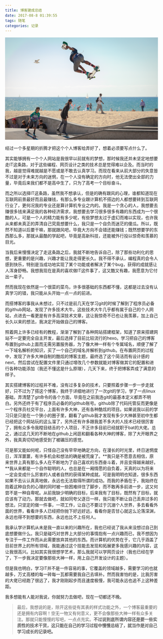 ```yaml
---
title: 博客建成总结
date: 2017-08-8 01:39:55
tags: 随笔
categories: 记录
---
```

![](/img/chris-brignola-7766.jpg)

经过一个多星期的折腾才把这个个人博客给弄好了，想着必须要写点什么了。<!-- more -->


其实能够拥有一个个人网站是我很早以前就有的梦想，那时候我还并未坚定地想要走IT这条路，对于这些编程、网页设计之类的技术总是觉得难以企及。而当时的我，越是觉得难就越是不愿或是不敢去认真学习。而现在看来从前大部分的失意皆不过是对于未来方向的迷惘，在一个人没有确定的方向时，他无法使出全部的力量，毕竟后来我们都不是高中生了，只为了高考一个目标奋斗。

而之所以选择IT这条路，虽然我不想承认，但是的确有跟风的心理，谁都知道现在互联网前景最好而且最赚钱，有那么多专业跟计算机不搭边的人都想要转到互联网行业了，更何况我的专业还是算计算机专业之内的。我是一个贪心的人，我想要去赚很多钱来满足我的各种经济需求，我想要去学习很多很多有趣的东西成为一个很酷的人，可是一个人的精力能有多少呢，有些梦想太过于虚幻而难以实现，也许我从来都未真正的弄清自己究竟想要什么，我只是一个自负而迷茫的傻瓜。所以，既然不知道以后要干嘛，那就跟风吧，毕竟大方向不会错还能赚钱；既然想要学的东西那么多，那就从最酷的学起吧，毕竟是高新科技，还能被外行投以惊奇和羡慕的目光。

当我后来慢慢决定了走这条路之后，我就不断地告诉自己，除了那些功利化的思想，更重要的是兴趣，兴趣才能让我走得更长久。我不得不承认，编程真的会令人感到快乐，特别是当成功地实现了某个功能或者解决了某个bug，获得的成就感让人浑身舒畅。我想我现在是真的喜欢做IT这件事了，这又酷又有趣，我愿意为它付出一辈子。

然而我现在依然是一个很菜的菜鸟，许多很基础的东西都不懂，这都是过去没有认真学习的错，我只能从头开始一点一点的前进。

而搭博客的事我从未想过，只不过是前几天在学习git的时候了解到了程序员必备的github网站，发现了许多技术大牛。这些技术大牛几乎都有属于自己的个人网站，点进去一看更是有许多高深技术文章，这让我惊奇不已也让我羡慕，加上自己长久以来的想法，我决定开始做自己的博客。

照着网上许多已经有的教程，渐渐了解到了各种网站搭建框架，知道了原来搭建网站不一定要完全自主开发，最后选择了目前比较流行的hexo。学习把自己的博客布置到github上面而无需另置服务器，为了像大神一样有个专属域名，顺便了解了一下域名解析的知识，买了一个自己的域名并解析到github。在布置网页的过程中，发现了许多大神自制的酷炫的博客主题，最终选了这个简洁而有设计感的next，然后尝试在配置文件里只通过增改几个参数就能对博客做其它的配置和进行各种功能添加（我还不懂这是什么原理），几天下来，终于把博客弄成了满意的样子。

其实搭建博客的过程并不难，没有过多复杂的技术，只要照着步骤一步一步走就好，只不过为了搭这个博客，我终于详细地进行了一次git的学习，学了一点linux基础，弄清楚了git命令的各个方面，毕竟在之前我连git的最基本定义都弄不明白。另外还终于有了程序员必备的的github账号。github除了代码托管反而更像是一个程序员社交平台，上面有许多大神，还有各种酷炫的项目。如果说我以前的学习只是只是在一个狭小的圈子里，翻看了github我才发现有多少大神甚至初中生都已经把这个网站玩的这么溜了，另外还有许多跟我差不多大的人技术已经很厉害了，拥有众多令我瞠目结舌的个人项目，不乏许多目前已经就职于bat的大佬。总之，通过这几天的不断地在github上闲逛和翻看各种大神的博客，除了大开眼界之外，我真真切切地感受到了被碾压的感觉。

可是那又能如何呢，只怪自己没有早早地确定方向，在漫长的时光里，终日迷惘度日，浑浑噩噩，有许多机会和想法的确是被荒废了。**我只是不愿意去相信，原来世界上真有那么多人在不断地为了自己喜欢的东西奋斗着，并且变得越来越好。**我从来都是一个自作聪明的人，也总是在一厢情愿的自负着，天真的以为将来一定会变成什么厉害的人或者自然的获得某种成就。可是我明明也知道，很多东西如果不去认认真真地做，永远也无法取得所谓的成功。而我的矛盾在于，我始终在抱着这种自负的心理的同时被一些困难绊住了脚步，而不敢再多前进一步，这又何尝不是一种自卑呢。从前我缺少明确的目标，后来我有了目标，既然有了目标，就应该有了动力。那就去做吧，就如同夸父逐日一样，我只能不断让自己丢弃过多的想法，只坚定的做一件事，一项工作，让自己不要过于沉溺个人世界，多去看看外面的世界，看看许多人已经把你抛下好远好远，看看你是否甘心就这么沦落深渊，永远也得不到想要的东西，永远也比不上任何人。

我承认学计算机从未是我一直以来的兴趣所在，我也已经说了我从来没想过自己到底想要做什么。我只是碰巧对世界上大部分的事情抱有一点兴趣而已，我不想因为专注于一件工作而从此需要放弃其他的东西。而计算机的优势在于，它几乎涵盖了目前世界上的所有领域，我能通过这个技能去发现和拓展更多我感兴趣的内容，这让我很高兴。比如其实我很想学艺术，那么我就可以学网页设计（我也已经在学了，下一步我决定要像那些大神一样，用上自己开发设计的主题）。

但是我也明白，学习IT并不是一件容易的事，它覆盖的领域越多，需要学习的也就越多，万丈高楼的每一砖每一瓦都需要我自己去填补。然而我害怕的是，比我厉害的大佬已经跑了很远了，我才刚刚起步而且速度极慢，我可能永远也追不上这种差距。

我多想能有人能对我说，你就努力去做吧，现在一切都还不晚。

>最后，我想说的是，除开这些徒有其表的样式功能之外，一个博客最重要的还是拥有内容啊！空无一物又有何意义，更不会像那些大神一样有众多关注。那就只能慢慢的写吧，一点点充实。**不过说到底所谓内容还是要一些实质性的技术干货，这只能在自己的学习过程中慢慢总结了，就当作是对自己学习成长的记录吧。**

